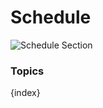 # Schedule

<img class="screenshot" alt="Schedule Section" src="{{url_prefix}}/assets/img/schools/schedule/schedule-section.png">

### Topics

{index}